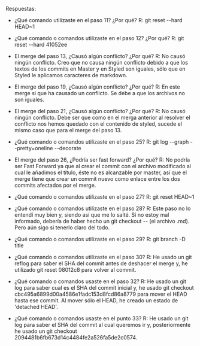 Respuestas:

- ¿Qué comando utilizaste en el paso 11? ¿Por qué?
R: git reset --hard HEAD~1

- ¿Qué comando o comandos utilizaste en el paso 12? ¿Por qué?
R: git reset --hard 41052ee

- El merge del paso 13, ¿Causó algún conflicto? ¿Por qué?
R: No causó ningún conflicto. Creo que no causa ningún conflicto debido a que los textos de los commits en Master y en Styled son iguales,
sólo que en Styled le aplicamos caracteres de markdown.

- El merge del paso 19, ¿Causó algún conflicto? ¿Por qué?
R: En este merge si que ha causado un conflicto. Se debe a que los archivos no son iguales.


- El merge del paso 21, ¿Causó algún conflicto? ¿Por qué?
R: No causó ningún conflicto. Debe ser que como en el merga anterior al resolver el conflicto nos hemos quedado con el contenido de styled,
sucede el mismo caso que para el merge del paso 13.

- ¿Qué comando o comandos utilizaste en el paso 25?
R: git log --graph --pretty=oneline --decorate

- El merge del paso 26, ¿Podría ser fast forward? ¿Por qué?
R: No podría ser Fast Forward ya que al crear el commit con el archivo modificado al cual le añadimos el título,
éste no es alcanzable por master, así que el merge tiene que crear un commit nuevo como enlace entre los dos commits afectados por el merge.

- ¿Qué comando o comandos utilizaste en el paso 27?
R: git reset HEAD~1

- ¿Qué comando o comandos utilizaste en el paso 28?
R: Este paso no lo entendí muy bien y, siendo así que me lo salté.
Si no estoy mal informado, debería de haber hecho un git checkout -- (el archivo .md).
Pero aún sigo si tenerlo claro del todo.

- ¿Qué comando o comandos utilizaste en el paso 29?
R: git branch -D title

- ¿Qué comando o comandos utilizaste en el paso 30?
R: He usado un git reflog para saber el SHA del commit antes de deshacer el merge y,
he utilizado git reset 08012c8 para volver al commit.

- ¿Qué comando o comandos usaste en el paso 32?
R: He usado un git log para saber cual es el SHA del commit inicial y,
he usado git checkout cbc495a6899d00a4586e1fadc153d8fcd86a8779 para mover el HEAD hasta ese commit.
Al mover sólo el HEAD, he creado un estado de 'detached HEAD'.

- ¿Qué comando o comandos usaste en el punto 33?
R: He usado un git log para saber el SHA del commit al cual queremos ir y,
posteriormente he usado un git checkout 2094481b6fb673d14c4484fe2a526fa5de2c0574.
